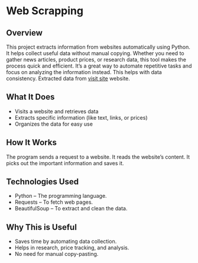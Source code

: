 # **Web Scrapping**
## **Overview**
This project extracts information from websites automatically using Python. It helps collect useful data without manual copying. 
Whether you need to gather news articles, product prices, or research data, this tool makes the process quick and efficient. 
It’s a great way to automate repetitive tasks and focus on analyzing the information instead. This helps with data consistency. Extracted data from
[visit site](https://en.wikipedia.org/wiki/List_of_largest_companies_in_the_United_States_by_revenue) website.

## **What It Does**
- Visits a website and retrieves data
- Extracts specific information (like text, links, or prices)
- Organizes the data for easy use

## **How It Works**
The program sends a request to a website. It reads the website’s content.
It picks out the important information and saves it.

## **Technologies Used**
- Python – The programming language.
- Requests – To fetch web pages.
- BeautifulSoup – To extract and clean the data.

## **Why This is Useful**
- Saves time by automating data collection.
- Helps in research, price tracking, and analysis.
- No need for manual copy-pasting.
